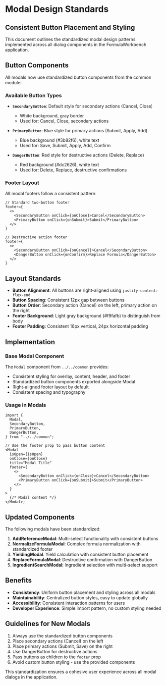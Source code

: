 # Modal Design Standards

## Consistent Button Placement and Styling

This document outlines the standardized modal design patterns implemented across all dialog components in the FormulaWorkbench application.

## Button Components

All modals now use standardized button components from the common module:

### Available Button Types

- **`SecondaryButton`**: Default style for secondary actions (Cancel, Close)
  - White background, gray border
  - Used for: Cancel, Close, secondary actions

- **`PrimaryButton`**: Blue style for primary actions (Submit, Apply, Add)
  - Blue background (#3b82f6), white text
  - Used for: Save, Submit, Apply, Add, Confirm

- **`DangerButton`**: Red style for destructive actions (Delete, Replace)
  - Red background (#dc2626), white text
  - Used for: Delete, Replace, destructive confirmations

### Footer Layout

All modal footers follow a consistent pattern:

```tsx
// Standard two-button footer
footer={
  <>
    <SecondaryButton onClick={onClose}>Cancel</SecondaryButton>
    <PrimaryButton onClick={onSubmit}>Submit</PrimaryButton>
  </>
}

// Destructive action footer
footer={
  <>
    <SecondaryButton onClick={onCancel}>Cancel</SecondaryButton>
    <DangerButton onClick={onConfirm}>Replace Formula</DangerButton>
  </>
}
```

## Layout Standards

- **Button Alignment**: All buttons are right-aligned using `justify-content: flex-end`
- **Button Spacing**: Consistent 12px gap between buttons
- **Button Order**: Secondary action (Cancel) on the left, primary action on the right
- **Footer Background**: Light gray background (#f9fafb) to distinguish from body
- **Footer Padding**: Consistent 16px vertical, 24px horizontal padding

## Implementation

### Base Modal Component

The `Modal` component from `../../common` provides:

- Consistent styling for overlay, content, header, and footer
- Standardized button components exported alongside Modal
- Right-aligned footer layout by default
- Consistent spacing and typography

### Usage in Modals

```tsx
import {
  Modal,
  SecondaryButton,
  PrimaryButton,
  DangerButton,
} from "../../common";

// Use the footer prop to pass button content
<Modal
  isOpen={isOpen}
  onClose={onClose}
  title="Modal Title"
  footer={
    <>
      <SecondaryButton onClick={onClose}>Cancel</SecondaryButton>
      <PrimaryButton onClick={onSubmit}>Submit</PrimaryButton>
    </>
  }
>
  {/* Modal content */}
</Modal>;
```

## Updated Components

The following modals have been standardized:

1. **AddReferenceModal**: Multi-select functionality with consistent buttons
2. **NormalizeFormulaModal**: Complex formula normalization with standardized footer
3. **YieldingModal**: Yield calculation with consistent button placement
4. **ReplaceFormulaModal**: Destructive confirmation with DangerButton
5. **IngredientSearchModal**: Ingredient selection with multi-select support

## Benefits

- **Consistency**: Uniform button placement and styling across all modals
- **Maintainability**: Centralized button styles, easy to update globally
- **Accessibility**: Consistent interaction patterns for users
- **Developer Experience**: Simple import pattern, no custom styling needed

## Guidelines for New Modals

1. Always use the standardized button components
2. Place secondary actions (Cancel) on the left
3. Place primary actions (Submit, Save) on the right
4. Use DangerButton for destructive actions
5. Pass buttons as children to the `footer` prop
6. Avoid custom button styling - use the provided components

This standardization ensures a cohesive user experience across all modal dialogs in the application.
